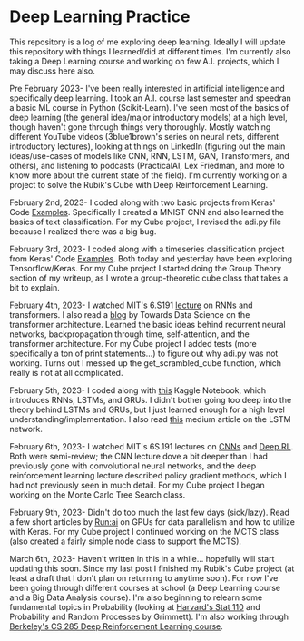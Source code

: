 # Deep Learning Practice

This repository is a log of me exploring deep learning. Ideally I will update this repository with things I learned/did at different times. I'm currently also taking a Deep Learning course and working on few A.I. projects, which I may discuss here also. 

Pre February 2023- I've been really interested in artificial intelligence and specifically deep learning. I took an A.I. course last semester and speedran a basic ML course in Python (Scikit-Learn). I've seen most of the basics of deep learning (the general idea/major introductory models) at a high level, though haven't gone through things very thoroughly. Mostly watching different YouTube videos (3blue1brown's series on neural nets, different introductory lectures), looking at things on LinkedIn (figuring out the main ideas/use-cases of models like CNN, RNN, LSTM, GAN, Transformers, and others), and listening to podcasts (PracticalAI, Lex Friedman, and more to know more about the current state of the field). I'm currently working on a project to solve the Rubik's Cube with Deep Reinforcement Learning. 

February 2nd, 2023- I coded along with two basic projects from Keras' Code [Examples](https://keras.io/examples/). Specifically I created a MNIST CNN and also learned the basics of text classification. For my Cube project, I revised the adi.py file because I realized there was a big bug. 

February 3rd, 2023- I coded along with a timeseries classification project from Keras' Code [Examples](https://keras.io/examples/). Both today and yesterday have been exploring Tensorflow/Keras. For my Cube project I started doing the Group Theory section of my writeup, as I wrote a group-theoretic cube class that takes a bit to explain. 
  
February 4th, 2023- I watched MIT's 6.S191 [lecture](https://www.youtube.com/watch?v=QvkQ1B3FBqA) on RNNs and transformers. I also read a [blog](https://towardsdatascience.com/transformer-neural-network-step-by-step-breakdown-of-the-beast-b3e096dc857f) by Towards Data Science on the transformer architecture. Learned the basic ideas behind recurrent neural networks, backpropagation through time, self-attention, and the transformer architecture. For my Cube project I added tests (more specifically a ton of print statements...) to figure out why adi.py was not working. Turns out I messed up the get_scrambled_cube function, which really is not at all complicated.

February 5th, 2023- I coded along with [this](https://www.kaggle.com/code/thebrownviking20/intro-to-recurrent-neural-networks-lstm-gru/notebook) Kaggle Notebook, which introduces RNNs, LSTMs, and GRUs. I didn't bother going too deep into the theory behind LSTMs and GRUs, but I just learned enough for a high level understanding/implementation. I also read [this](https://medium.com/deep-math-machine-learning-ai/chapter-10-1-deepnlp-lstm-long-short-term-memory-networks-with-math-21477f8e4235) medium article on the LSTM network. 

February 6th, 2023- I watched MIT's 6S.191 lectures on [CNNs](https://www.youtube.com/watch?v=uapdILWYTzE&list=PLtBw6njQRU-rwp5__7C0oIVt26ZgjG9NI&index=3) and [Deep RL](youtube.com/watch?v=-WbN61qtTGQ&list=PLtBw6njQRU-rwp5__7C0oIVt26ZgjG9NI&index=5). Both were semi-review; the CNN lecture dove a bit deeper than I had previously gone with convolutional neural networks, and the deep reinforcement learning lecture described policy gradient methods, which I had not previously seen in much detail. For my Cube project I began working on the Monte Carlo Tree Search class. 

February 9th, 2023- Didn't do too much the last few days (sick/lazy). Read a few short articles by [Run:ai](https://www.run.ai/) on GPUs for data parallelism and how to utilize with Keras. For my Cube project I continued working on the MCTS class (also created a fairly simple node class to support the MCTS). 

March 6th, 2023- Haven't written in this in a while... hopefully will start updating this soon. Since my last post I finished my Rubik's Cube project (at least a draft that I don't plan on returning to anytime soon). For now I've been going through different courses at school (a Deep Learning course and a Big Data Analysis course). I'm also beginning to relearn some fundamental topics in Probability (looking at [Harvard's Stat 110](https://projects.iq.harvard.edu/stat110/home) and Probability and Random Processes by Grimmett). I'm also working through [Berkeley's CS 285 Deep Reinforcement Learning course](https://rail.eecs.berkeley.edu/deeprlcourse/).

  
